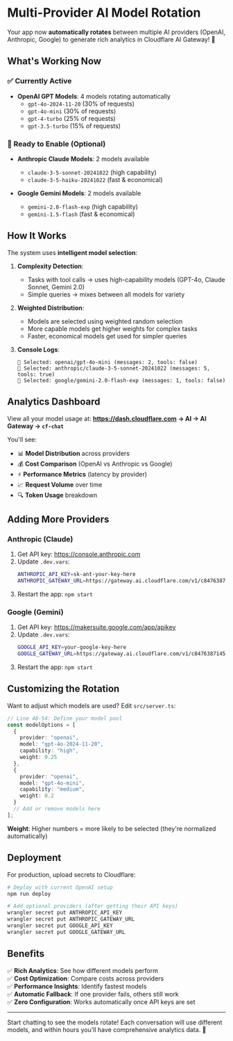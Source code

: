 # Multi-Provider AI Model Rotation

Your app now **automatically rotates** between multiple AI providers (OpenAI, Anthropic, Google) to generate rich analytics in Cloudflare AI Gateway! 🎉

## What's Working Now

### ✅ Currently Active

- **OpenAI GPT Models**: 4 models rotating automatically
  - `gpt-4o-2024-11-20` (30% of requests)
  - `gpt-4o-mini` (30% of requests)
  - `gpt-4-turbo` (25% of requests)
  - `gpt-3.5-turbo` (15% of requests)

### 🔧 Ready to Enable (Optional)

- **Anthropic Claude Models**: 2 models available
  - `claude-3-5-sonnet-20241022` (high capability)
  - `claude-3-5-haiku-20241022` (fast & economical)

- **Google Gemini Models**: 2 models available
  - `gemini-2.0-flash-exp` (high capability)
  - `gemini-1.5-flash` (fast & economical)

## How It Works

The system uses **intelligent model selection**:

1. **Complexity Detection**:
   - Tasks with tool calls → uses high-capability models (GPT-4o, Claude Sonnet, Gemini 2.0)
   - Simple queries → mixes between all models for variety

2. **Weighted Distribution**:
   - Models are selected using weighted random selection
   - More capable models get higher weights for complex tasks
   - Faster, economical models get used for simpler queries

3. **Console Logs**:
   ```
   🤖 Selected: openai/gpt-4o-mini (messages: 2, tools: false)
   🤖 Selected: anthropic/claude-3-5-sonnet-20241022 (messages: 5, tools: true)
   🤖 Selected: google/gemini-2.0-flash-exp (messages: 1, tools: false)
   ```

## Analytics Dashboard

View all your model usage at:
**https://dash.cloudflare.com → AI → AI Gateway → `cf-chat`**

You'll see:

- 📊 **Model Distribution** across providers
- 💰 **Cost Comparison** (OpenAI vs Anthropic vs Google)
- ⚡ **Performance Metrics** (latency by provider)
- 📈 **Request Volume** over time
- 🔍 **Token Usage** breakdown

## Adding More Providers

### Anthropic (Claude)

1. Get API key: https://console.anthropic.com
2. Update `.dev.vars`:
   ```bash
   ANTHROPIC_API_KEY=sk-ant-your-key-here
   ANTHROPIC_GATEWAY_URL=https://gateway.ai.cloudflare.com/v1/c8476387145c8fc0d78c43da7600fd8f/cf-chat/anthropic
   ```
3. Restart the app: `npm start`

### Google (Gemini)

1. Get API key: https://makersuite.google.com/app/apikey
2. Update `.dev.vars`:
   ```bash
   GOOGLE_API_KEY=your-google-key-here
   GOOGLE_GATEWAY_URL=https://gateway.ai.cloudflare.com/v1/c8476387145c8fc0d78c43da7600fd8f/cf-chat/google-ai-studio
   ```
3. Restart the app: `npm start`

## Customizing the Rotation

Want to adjust which models are used? Edit `src/server.ts`:

```typescript
// Line 48-54: Define your model pool
const modelOptions = [
  {
    provider: "openai",
    model: "gpt-4o-2024-11-20",
    capability: "high",
    weight: 0.25
  },
  {
    provider: "openai",
    model: "gpt-4o-mini",
    capability: "medium",
    weight: 0.2
  }
  // Add or remove models here
];
```

**Weight**: Higher numbers = more likely to be selected (they're normalized automatically)

## Deployment

For production, upload secrets to Cloudflare:

```bash
# Deploy with current OpenAI setup
npm run deploy

# Add optional providers (after getting their API keys)
wrangler secret put ANTHROPIC_API_KEY
wrangler secret put ANTHROPIC_GATEWAY_URL
wrangler secret put GOOGLE_API_KEY
wrangler secret put GOOGLE_GATEWAY_URL
```

## Benefits

✅ **Rich Analytics**: See how different models perform  
✅ **Cost Optimization**: Compare costs across providers  
✅ **Performance Insights**: Identify fastest models  
✅ **Automatic Fallback**: If one provider fails, others still work  
✅ **Zero Configuration**: Works automatically once API keys are set

---

Start chatting to see the models rotate! Each conversation will use different models, and within hours you'll have comprehensive analytics data. 🚀

